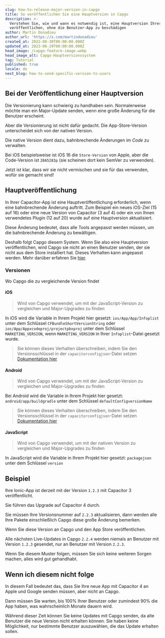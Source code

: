 ```yaml
---
slug: how-to-release-major-version-in-capgo
title: So veröffentlichen Sie eine Hauptversion in Capgo
description: >-
  Verstehen Sie, wie und wann es notwendig ist, eine Hauptversion Ihrer App zu
  veröffentlichen, ohne die Benutzer-App zu beschädigen
author: Martin Donadieu
author_url: 'https://x.com/martindonadieu'
created_at: 2022-08-30T00:00:00.000Z
updated_at: 2023-06-29T00:00:00.000Z
head_image: /capgo-feature-image.webp
head_image_alt: Capgo-Hauptversionssystem
tag: Tutorial
published: true
locale: de
next_blog: how-to-send-specific-version-to-users
---
```


## Bei der Veröffentlichung einer Hauptversion

Die Versionierung kann schwierig zu handhaben sein. Normalerweise möchte man ein Major-Update senden, wenn eine große Änderung für die Benutzer erscheint.

Aber die Versionierung ist nicht dafür gedacht. Die App-Store-Version unterscheidet sich von der nativen Version.

Die native Version dient dazu, bahnbrechende Änderungen im *Code* zu verwalten.

Bei iOS beispielsweise ist iOS 16 die `Store-Version` von Apple, aber die Code-Version ist `20A5283p` (sie scheinen dort kein SemVer zu verwenden).

Jetzt ist klar, dass wir sie nicht vermischen und sie für das verwenden, wofür sie gemacht sind!

## Hauptveröffentlichung

In Ihrer Capacitor-App ist eine Hauptveröffentlichung erforderlich, wenn eine bahnbrechende Änderung auftritt.
Zum Beispiel ein neues iOS-Ziel (15 auf 16) oder eine neue Version von Capacitor (3 auf 4) oder ein von Ihnen verwendetes Plugin (12 auf 20) wurde auf eine Hauptversion aktualisiert.

Diese Änderung bedeutet, dass alle Tools angepasst werden müssen, um die bahnbrechende Änderung zu bewältigen.

Deshalb folgt Capgo diesem System.
Wenn Sie also eine Hauptversion veröffentlichen, wird Capgo sie nicht an einen Benutzer senden, der sie nicht aus dem Store installiert hat.
Dieses Verhalten kann angepasst werden. Mehr darüber erfahren Sie [hier](/docs/tooling/cli/#disable-updates-strategy).

### Versionen

Wo Capgo die zu vergleichende Version findet

#### iOS
  > Wird von Capgo verwendet, um mit der JavaScript-Version zu vergleichen und Major-Upgrades zu finden

 In iOS wird die Variable in Ihrem Projekt hier gesetzt: `ios/App/App/Infoplist` unter dem Schlüssel `CFBundleShortVersionString` oder `ios/App/Appxcodeproj/projectpbxproj` unter dem Schlüssel `MARKETING_VERSION`, wenn `MARKETING_VERSION` in Ihrer `Infoplist`-Datei gesetzt wurde.
  > Sie können dieses Verhalten überschreiben, indem Sie den Versionsschlüssel in der `capacitorconfigjson`-Datei setzen [Dokumentation hier](/docs/plugin/auto-update#advanced-settings/)

#### Android
  > Wird von Capgo verwendet, um mit der JavaScript-Version zu vergleichen und Major-Upgrades zu finden

  Bei Android wird die Variable in Ihrem Projekt hier gesetzt: `android/app/buildgradle` unter dem Schlüssel `defaultConfigversionName`
  > Sie können dieses Verhalten überschreiben, indem Sie den Versionsschlüssel in der `capacitorconfigjson`-Datei setzen [Dokumentation hier](/docs/plugin/auto-update#advanced-settings/)

#### JavaScript
  > Wird von Capgo verwendet, um mit der nativen Version zu vergleichen und Major-Upgrades zu finden

  In JavaScript wird die Variable in Ihrem Projekt hier gesetzt: `packagejson` unter dem Schlüssel `version`

## Beispiel

Ihre Ionic-App ist derzeit mit der Version `1.2.3` mit Capacitor 3 veröffentlicht.

Sie führen das Upgrade auf Capacitor 4 durch.

Sie müssen Ihre Versionsnummer auf `2.2.3` aktualisieren, dann werden alle Ihre Pakete einschließlich Capgo diese große Änderung bemerken.

Wenn Sie diese Version an Capgo und den App Store veröffentlichen.

Alle nächsten Live-Updates in Capgo `2.2.4` werden niemals an Benutzer mit Version `1.2.3` gesendet, nur an Benutzer mit Version `2.2.3`.

Wenn Sie diesem Muster folgen, müssen Sie sich keine weiteren Sorgen machen, alles wird gut gehandhabt.

## Wenn ich diesem nicht folge

In diesem Fall bedeutet das, dass Sie Ihre neue App mit Capacitor 4 an Apple und Google senden müssen, aber nicht an Capgo.

Dann müssen Sie warten, bis 100% Ihrer Benutzer oder zumindest 90% die App haben, was wahrscheinlich Monate dauern wird.

Während dieser Zeit können Sie keine Updates mit Capgo senden, da alte Benutzer die neue Version nicht erhalten können.
Sie haben keine Möglichkeit, nur bestimmte Benutzer auszuwählen, die das Update erhalten sollen.